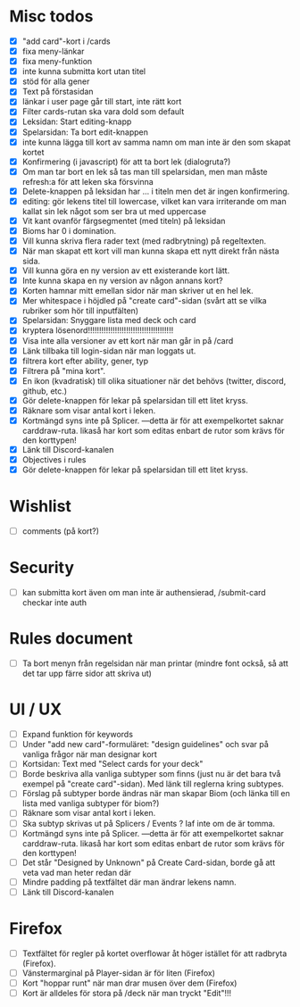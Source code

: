 # Misc todos
- [x] "add card"-kort i /cards
- [x] fixa meny-länkar
- [x] fixa meny-funktion
- [x] inte kunna submitta kort utan titel
- [x] stöd för alla gener
- [x] Text på förstasidan
- [x] länkar i user page går till start, inte rätt kort
- [x] Filter cards-rutan ska vara dold som default
- [x] Leksidan: Start editing-knapp
- [x] Spelarsidan: Ta bort edit-knappen
- [x] inte kunna lägga till kort av samma namn om man inte är den som skapat kortet
- [x] Konfirmering (i javascript) för att ta bort lek (dialogruta?)
- [x] Om man tar bort en lek så tas man till spelarsidan, men man måste refresh:a för att leken ska försvinna
- [x] Delete-knappen på leksidan har ... i titeln men det är ingen konfirmering.
- [x] editing: <lektitel> gör lekens titel till lowercase, vilket kan vara irriterande om man kallat sin lek något som ser bra ut med uppercase
- [x] Vit kant ovanför färgsegmentet (med titeln) på leksidan
- [x] Bioms har 0 i domination.
- [x] Vill kunna skriva flera rader text (med radbrytning) på regeltexten.
- [x] När man skapat ett kort vill man kunna skapa ett nytt direkt från nästa sida.
- [x] Vill kunna göra en ny version av ett existerande kort lätt.
- [x] Inte kunna skapa en ny version av någon annans kort?
- [x] Korten hamnar mitt emellan sidor när man skriver ut en hel lek.
- [x] Mer whitespace i höjdled på "create card"-sidan (svårt att se vilka rubriker som hör till inputfälten)
- [x] Spelarsidan: Snyggare lista med deck och card
- [x] kryptera lösenord!!!!!!!!!!!!!!!!!!!!!!!!!!!!!!!!!!!!!!
- [x] Visa inte alla versioner av ett kort när man går in på /card
- [x] Länk tillbaka till login-sidan när man loggats ut.
- [x] filtrera kort efter ability, gener, typ
- [x] Filtrera på "mina kort".
- [x] En ikon (kvadratisk) till olika situationer när det behövs (twitter, discord, github, etc.)
- [x] Gör delete-knappen för lekar på spelarsidan till ett litet kryss.
- [x] Räknare som visar antal kort i leken.
- [x] Kortmängd syns inte på Splicer. —detta är för att exempelkortet saknar carddraw-ruta. likaså har kort som editas enbart de rutor som krävs för den korttypen!
- [x] Länk till Discord-kanalen
- [x] Objectives i rules
- [x] Gör delete-knappen för lekar på spelarsidan till ett litet kryss.

# Wishlist
- [ ] comments (på kort?)

# Security
- [ ] kan submitta kort även om man inte är authensierad, /submit-card checkar inte auth

# Rules document
- [ ] Ta bort menyn från regelsidan när man printar (mindre font också, så att det tar upp färre sidor att skriva ut)

# UI / UX
- [ ] Expand funktion för keywords
- [ ] Under "add new card"-formuläret: "design guidelines" och svar på vanliga frågor när man designar kort
- [ ] Kortsidan: Text med "Select cards for your deck"
- [ ] Borde beskriva alla vanliga subtyper som finns (just nu är det bara två exempel på "create card"-sidan). Med länk till reglerna kring subtypes.
- [ ] Förslag på subtyper borde ändras när man skapar Biom (och länka till en lista med vanliga subtyper för biom?)
- [ ] Räknare som visar antal kort i leken.
- [ ] Ska subtyp skrivas ut på Splicers / Events ? Iaf inte om de är tomma.
- [ ] Kortmängd syns inte på Splicer. —detta är för att exempelkortet saknar carddraw-ruta. likaså har kort som editas enbart de rutor som krävs för den korttypen!
- [ ] Det står "Designed by Unknown" på Create Card-sidan, borde gå att veta vad man heter redan där
- [ ] Mindre padding på textfältet där man ändrar lekens namn.
- [ ] Länk till Discord-kanalen

# Firefox
- [ ] Textfältet för regler på kortet overflowar åt höger istället för att radbryta (Firefox).
- [ ] Vänstermarginal på Player-sidan är för liten (Firefox)
- [ ] Kort "hoppar runt" när man drar musen över dem (Firefox)
- [ ] Kort är alldeles för stora på /deck när man tryckt "Edit"!!!
